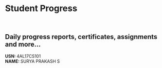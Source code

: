 # Student Progress
<br>

## Daily progress reports, certificates, assignments and more...

<b> USN: </b> 4AL17CS101 <br>
<b> NAME: </b>  SURYA PRAKASH S
